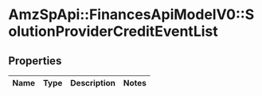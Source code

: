 # AmzSpApi::FinancesApiModelV0::SolutionProviderCreditEventList

## Properties
Name | Type | Description | Notes
------------ | ------------- | ------------- | -------------

